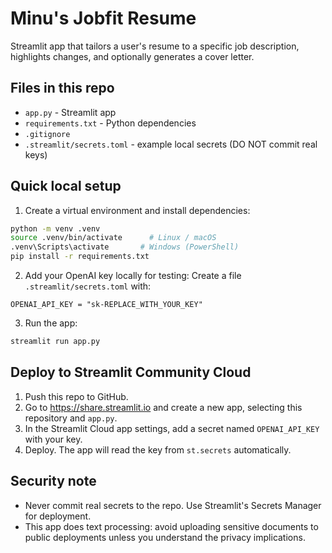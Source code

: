 # Minu's Jobfit Resume

Streamlit app that tailors a user's resume to a specific job description, highlights changes, and optionally generates a cover letter.

## Files in this repo
- `app.py` - Streamlit app
- `requirements.txt` - Python dependencies
- `.gitignore`
- `.streamlit/secrets.toml` - example local secrets (DO NOT commit real keys)

## Quick local setup
1. Create a virtual environment and install dependencies:
```bash
python -m venv .venv
source .venv/bin/activate      # Linux / macOS
.venv\Scripts\activate       # Windows (PowerShell)
pip install -r requirements.txt
```

2. Add your OpenAI key locally for testing:
Create a file `.streamlit/secrets.toml` with:
```
OPENAI_API_KEY = "sk-REPLACE_WITH_YOUR_KEY"
```

3. Run the app:
```bash
streamlit run app.py
```

## Deploy to Streamlit Community Cloud
1. Push this repo to GitHub.
2. Go to https://share.streamlit.io and create a new app, selecting this repository and `app.py`.
3. In the Streamlit Cloud app settings, add a secret named `OPENAI_API_KEY` with your key.
4. Deploy. The app will read the key from `st.secrets` automatically.

## Security note
- Never commit real secrets to the repo. Use Streamlit's Secrets Manager for deployment.
- This app does text processing: avoid uploading sensitive documents to public deployments unless you understand the privacy implications.